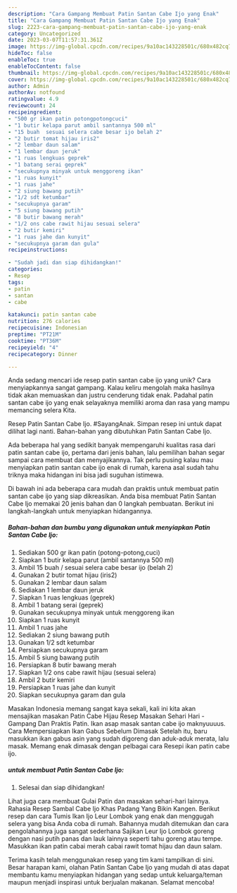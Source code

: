 ```yaml
---
description: "Cara Gampang Membuat Patin Santan Cabe Ijo yang Enak"
title: "Cara Gampang Membuat Patin Santan Cabe Ijo yang Enak"
slug: 2223-cara-gampang-membuat-patin-santan-cabe-ijo-yang-enak
category: Uncategorized
date: 2023-03-07T11:57:31.361Z
image: https://img-global.cpcdn.com/recipes/9a10ac143228501c/680x482cq70/patin-santan-cabe-ijo-foto-resep-utama.jpg
hideToc: false
enableToc: true
enableTocContent: false
thumbnail: https://img-global.cpcdn.com/recipes/9a10ac143228501c/680x482cq70/patin-santan-cabe-ijo-foto-resep-utama.jpg
cover: https://img-global.cpcdn.com/recipes/9a10ac143228501c/680x482cq70/patin-santan-cabe-ijo-foto-resep-utama.jpg
author: Admin
authorAv: notfound
ratingvalue: 4.9
reviewcount: 24
recipeingredient:
- "500 gr ikan patin potongpotongcuci"
- "1 butir kelapa parut ambil santannya 500 ml"
- "15 buah  sesuai selera cabe besar ijo belah 2"
- "2 butir tomat hijau iris2"
- "2 lembar daun salam"
- "1 lembar daun jeruk"
- "1 ruas lengkuas geprek"
- "1 batang serai geprek"
- "secukupnya minyak untuk menggoreng ikan"
- "1 ruas kunyit"
- "1 ruas jahe"
- "2 siung bawang putih"
- "1/2 sdt ketumbar"
- "secukupnya garam"
- "5 siung bawang putih"
- "8 butir bawang merah"
- "1/2 ons cabe rawit hijau sesuai selera"
- "2 butir kemiri"
- "1 ruas jahe dan kunyit"
- "secukupnya garam dan gula"
recipeinstructions:

- "Sudah jadi dan siap dihidangkan!"
categories:
- Resep
tags:
- patin
- santan
- cabe

katakunci: patin santan cabe 
nutrition: 276 calories
recipecuisine: Indonesian
preptime: "PT21M"
cooktime: "PT36M"
recipeyield: "4"
recipecategory: Dinner

---
```





Anda sedang mencari ide resep patin santan cabe ijo yang unik? Cara menyiapkannya sangat gampang. Kalau keliru mengolah maka hasilnya tidak akan memuaskan dan justru cenderung tidak enak. Padahal patin santan cabe ijo yang enak selayaknya memiliki aroma dan rasa yang mampu memancing selera Kita.





Resep Patin Santan Cabe Ijo. #SayangAnak. Simpan resep ini untuk dapat dilihat lagi nanti. Bahan-bahan yang dibutuhkan Patin Santan Cabe Ijo.

Ada beberapa hal yang sedikit banyak mempengaruhi kualitas rasa dari patin santan cabe ijo, pertama dari jenis bahan, lalu pemilihan bahan segar sampai cara membuat dan menyajikannya. Tak perlu pusing kalau mau menyiapkan patin santan cabe ijo enak di rumah, karena asal sudah tahu triknya maka hidangan ini bisa jadi suguhan istimewa.






Di bawah ini ada beberapa cara mudah dan praktis untuk membuat patin santan cabe ijo yang siap dikreasikan. Anda bisa membuat Patin Santan Cabe Ijo memakai 20 jenis bahan dan 0 langkah pembuatan. Berikut ini langkah-langkah untuk menyiapkan hidangannya.

<!--inarticleads1-->

##### Bahan-bahan dan bumbu yang digunakan untuk menyiapkan Patin Santan Cabe Ijo:

1. Sediakan 500 gr ikan patin (potong-potong,cuci)
1. Siapkan 1 butir kelapa parut (ambil santannya 500 ml)
1. Ambil 15 buah / sesuai selera cabe besar ijo (belah 2)
1. Gunakan 2 butir tomat hijau (iris2)
1. Gunakan 2 lembar daun salam
1. Sediakan 1 lembar daun jeruk
1. Siapkan 1 ruas lengkuas (geprek)
1. Ambil 1 batang serai (geprek)
1. Gunakan secukupnya minyak untuk menggoreng ikan
1. Siapkan 1 ruas kunyit
1. Ambil 1 ruas jahe
1. Sediakan 2 siung bawang putih
1. Gunakan 1/2 sdt ketumbar
1. Persiapkan secukupnya garam
1. Ambil 5 siung bawang putih
1. Persiapkan 8 butir bawang merah
1. Siapkan 1/2 ons cabe rawit hijau (sesuai selera)
1. Ambil 2 butir kemiri
1. Persiapkan 1 ruas jahe dan kunyit
1. Siapkan secukupnya garam dan gula


Masakan Indonesia memang sangat kaya sekali, kali ini kita akan mensajikan masakan Patin Cabe Hijau Resep Masakan Sehari Hari - Gampang Dan Praktis Patin. Ikan asap masak santan cabe ijo maknyuuuus. Cara Mempersiapkan Ikan Gabus Sebelum Dimasak Setelah itu, baru masukkan ikan gabus asin yang sudah digoreng dan aduk-aduk merata, lalu masak. Memang enak dimasak dengan pelbagai cara Resepi ikan patin cabe ijo. 

<!--inarticleads2-->

#####  untuk membuat Patin Santan Cabe Ijo:


1. Selesai dan siap dihidangkan!

Lihat juga cara membuat Gulai Patin dan masakan sehari-hari lainnya. Rahasia Resep Sambal Cabe Ijo Khas Padang Yang Bikin Kangen. Berikut resep dan cara Tumis Ikan Ijo Leur Lombok yang enak dan menggugah selera yang bisa Anda coba di rumah. Bahannya mudah ditemukan dan cara pengolahannya juga sangat sederhana Sajikan Leur Ijo Lombok goreng dengan nasi putih panas dan lauk lainnya seperti tahu goreng atau tempe. Masukkan ikan patin cabai merah cabai rawit tomat hijau dan daun salam. 

Terima kasih telah menggunakan resep yang tim kami tampilkan di sini. Besar harapan kami, olahan Patin Santan Cabe Ijo yang mudah di atas dapat membantu kamu menyiapkan hidangan yang sedap untuk keluarga/teman maupun menjadi inspirasi untuk berjualan makanan. Selamat mencoba!
